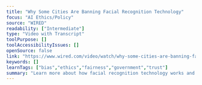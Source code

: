 ```yaml
---
title: "Why Some Cities Are Banning Facial Recognition Technology"
focus: "AI Ethics/Policy"
source: "WIRED"
readability: ["Intermediate"]
type: "Video with Transcript"
toolPurpose: []
toolAccessibilityIssues: []
openSource: false
link: "https://www.wired.com/video/watch/why-some-cities-are-banning-facial-recognition-technology"
keywords: []
learnTags: ["bias","ethics","fairness","government","trust"]
summary: "Learn more about how facial recognition technology works and why some cities are banning it in this Wired video. "
---
```



